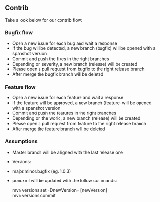 ## Contrib
Take a look below for our contrib flow:

### Bugfix flow
* Open a new issue for each bug and wait a response
* If the bug will be detected, a new branch (bugfix) will be opened with a spanshot version
* Commit and push the fixes in the right branches
* Depending on severity, a new branch (release) will be created
* Please open a pull request from bugfix to the right release branch
* After merge the bugfix branch will be deleted

### Feature flow
* Open a new issue for each feature and wait a response
* If the feature will be approved, a new branch (feature) will be opened with a spanshot version
* Commit and push the features in the right branches
* Depending on the world, a new branch (release) will be created
* Please open a pull request from feature to the right release branch
* After merge the feature branch will be deleted

### Assumptions
* Master branch will be alligned with the last release one
* Versions:
 * major.minor.bugfix (eg. 1.0.3)
* pom.xml will be updated with the follow commands:

	mvn versions:set -DnewVersion= [newVersion]<br/>
	mvn versions:commit
